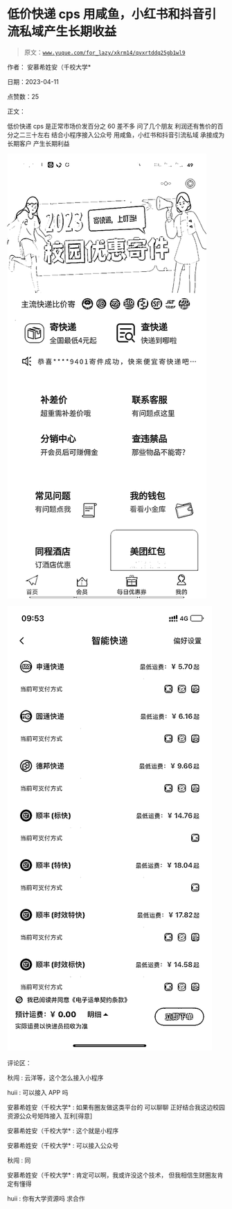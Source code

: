 # 低价快递 cps 用咸鱼，小红书和抖音引流私域产生长期收益

> 原文：[`www.yuque.com/for_lazy/xkrm14/qvxrtddq25gb1wl9`](https://www.yuque.com/for_lazy/xkrm14/qvxrtddq25gb1wl9)

作者： 安慕希姓安（千校大学*

日期：2023-04-11

点赞数：25

正文：

低价快递 cps 是正常市场价发百分之 60 差不多 问了几个朋友 利润还有售价的百分之二三十左右 结合小程序接入公众号 用咸鱼，小红书和抖音引流私域 承接成为长期客户 产生长期利益

![](img/f9524b30252e4a1e3bf3c05f6bac8fef.png)

![](img/5eab65966bf2bbd06278febd8f49c8ce.png)

评论区：

秋闯 : 云洋等，这个怎么接入小程序

huii : 可以接入 APP 吗

安慕希姓安（千校大学* : 如果有圈友做这类平台的 可以聊聊 正好结合我这边校园资源公众号矩阵接入 互利[得意]

安慕希姓安（千校大学* : 这个就是小程序

安慕希姓安（千校大学* : 可以接入公众号

秋闯 : 同

安慕希姓安（千校大学* : 肯定可以啊，我或许没这个技术， 但我相信生财圈友肯定有懂得

huii : 你有大学资源吗 求合作

